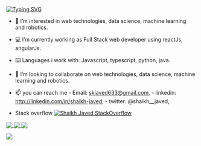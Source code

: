 
[![Typing SVG](https://readme-typing-svg.herokuapp.com/?lines=Greetings,+I+am+Shaikh+Javed;Feel+Free+to+Explore&center=true&vCenter=true&width=1200&height=100&size=50&color=fcf2b6&background=040940)](https://git.io/typing-svg)
     
- 👀 I’m interested in web technologies, data science, machine learning and robotics.
- 💻 I’m currently working as Full Stack web developer using reactJs, angularJs.
- ⌨️ Languages i work with:
     Javascript, typescript, python, java.
- 💞️ I’m looking to collaborate on web technologies, data science, machine learning and robotics.
- 📫 you can reach me
                    - Email: skjaved633@gmail.com,
                    - linkedin: http://linkedin.com/in/shaikh-javed,
                    - twitter: @shaikh__javed,


- Stack overflow [![Shaikh Javed StackOverflow](https://stackoverflow-badge.herokuapp.com/api/StackOverflowBadge/19238586)](https://stackoverflow.com/users/19238586/shaikh-javed)

<a href="https://github.com/shaikhjavedofficial/github-readme-stats">
  <img align="center" src="https://github-readme-stats.vercel.app/api?username=shaikhjavedofficial&count_private=true&show_icons=true&theme=tokyonight" />
</a>
<a href="https://github.com/shaikhjavedofficial/github-readme-stats">
  <img align="center" src="https://github-readme-stats.vercel.app/api/top-langs/?username=shaikhjavedofficial&langs_count=20" />
</a>

<a>
<img align="center" src="https://spotify-github-profile.vercel.app/api/view.svg?uid=gds2de9w7uesboqft4bqe86te&redirect=true][https://spotify-github-profile.vercel.app/api/view.svg?uid=gds2de9w7uesboqft4bqe86te&cover_image=true&theme=default&bar_color=170068&bar_color_cover=false"/>
</a>



![](https://komarev.com/ghpvc/?username=shaikhjavedofficial)


<!---
shaikhjavedofficial/shaikhjavedofficial is a ✨ special ✨ repository because its `README.md` (this file) appears on your GitHub profile.
You can click the Preview link to take a look at your changes.
--->
